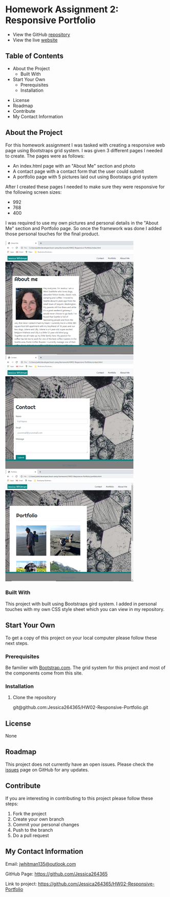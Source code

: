 # Homework Assignment 2: Responsive Portfolio

- View the GitHub [repository](https://github.com/Jessica264365/HW02-Responsive-Portfolio)
- View the live [website](https://jessica264365.github.io/HW02-Responsive-Portfolio/)

## Table of Contents

- About the Project
  - Built With
- Start Your Own
  - Prerequisites
  - Installation

* License
* Roadmap
* Contribute
* My Contact Information

## About the Project

For this homework assignment I was tasked with creating a responsive web page using Bootstraps grid system. I was given 3 different pages I needed to create. The pages were as follows:

- An index.html page with an "About Me" section and photo
- A contact page with a contact form that the user could submit
- A portfolio page with 5 pictures laid out using Bootstaps grid system

After I created these pages I needed to make sure they were responsive for the following screen sizes:

- 992
- 768
- 400

I was required to use my own pictures and personal details in the "About Me" section and Portfolio page. So once the framework was done I added those personal touches for the final product.

![](/images/aboutme.PNG) ![](/images/contact.PNG) ![](/images/portfolio.PNG)  

### Built With

This project with built using Bootstraps gird system. I added in personal touches with my own CSS style sheet which you can view in my repository.

## Start Your Own

To get a copy of this project on your local computer please follow these next steps.

### Prerequisites

Be familier with [Bootstrap.com](https://getbootstrap.com/). The grid system for this project and most of the components come from this site.

### Installation

1. Clone the repository

   git@github.<span></span>com:Jessica264365/HW02-Responsive-Portfolio.git

## License

None

## Roadmap

This project does not currently have an open issues. Please check the [issues](https://github.com/Jessica264365/HW02-Responsive-Portfolio/issues) page on GitHub for any updates.

## Contribute

If you are interesting in contributing to this project please follow these steps:

1. Fork the project
2. Create your own branch
3. Commit your personal changes
4. Push to the branch
5. Do a pull request

## My Contact Information

Email: jwhitman135@outlook.com

GitHub Page: https://github.com/Jessica264365

Link to project: https://github.com/Jessica264365/HW02-Responsive-Portfolio
